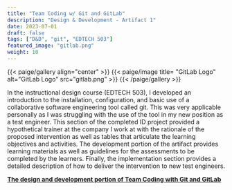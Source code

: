 ```yaml
---
title: "Team Coding w/ Git and GitLab"
description: "Design & Development - Artifact 1"
date: 2023-07-01
draft: false
tags: ["D&D", "git", "EDTECH 503"]
featured_image: "gitlab.png"
weight: 10
---
```


{{< paige/gallery align="center" >}}
{{< paige/image title= "GitLab Logo" alt="GitLab Logo" src="gitlab.png" >}}
{{< /paige/gallery >}}

In the instructional design course (EDTECH 503), I developed an introduction to the installation, configuration, and basic use of a collaborative software engineering tool called git.  This was very applicable personally as I was struggling with the use of the tool in my new position as a test engineer. This section of the completed ID project provided a hypothetical trainer at the company I work at with the rationale of the proposed intervention as well as tables that articulate the learning objectives and activities. The development portion of the artifact provides learning materials as well as guidelines for the assessments to be completed by the learners. Finally, the implementation section provides a detailed description of how to deliver the intervention to new test engineers.

**[The design and development portion of Team Coding with Git and GitLab](https://docs.google.com/document/d/1geEyJJ6x1ZzrlwheV1-ERhZkKGMe6vqO1KN8dtemzK0/edit?usp=sharing)**
